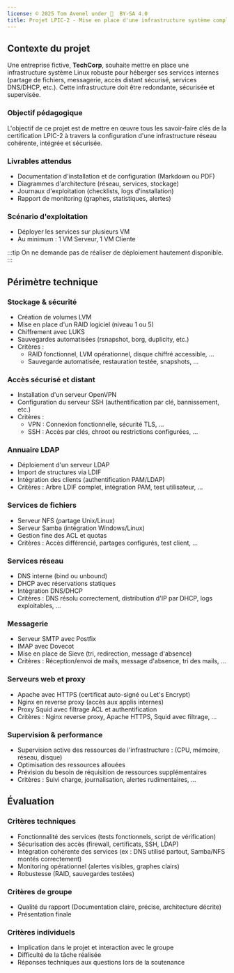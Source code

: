 ```yaml
---
license: © 2025 Tom Avenel under 󰵫  BY-SA 4.0
title: Projet LPIC-2 - Mise en place d'une infrastructure système complète sécurisée et supervisée
---
```


## Contexte du projet

Une entreprise fictive, **TechCorp**, souhaite mettre en place une infrastructure système Linux robuste pour héberger ses services internes (partage de fichiers, messagerie, accès distant sécurisé, services DNS/DHCP, etc.). Cette infrastructure doit être redondante, sécurisée et supervisée.

### Objectif pédagogique

L'objectif de ce projet est de mettre en œuvre tous les savoir-faire clés de la certification LPIC-2 à travers la configuration d'une infrastructure réseau cohérente, intégrée et sécurisée.

### Livrables attendus

- Documentation d'installation et de configuration (Markdown ou PDF)
- Diagrammes d'architecture (réseau, services, stockage)
- Journaux d'exploitation (checklists, logs d'installation)
- Rapport de monitoring (graphes, statistiques, alertes)

### Scénario d'exploitation

- Déployer les services sur plusieurs VM
- Au minimum : 1 VM Serveur, 1 VM Cliente

:::tip
On ne demande pas de réaliser de déploiement hautement disponible.
:::

## Périmètre technique

### Stockage & sécurité

- Création de volumes LVM
- Mise en place d'un RAID logiciel (niveau 1 ou 5)
- Chiffrement avec LUKS
- Sauvegardes automatisées (rsnapshot, borg, duplicity, etc.)
- Critères :
  - RAID fonctionnel, LVM opérationnel, disque chiffré accessible, …
  - Sauvegarde automatisée, restauration testée, snapshots, …

### Accès sécurisé et distant

- Installation d'un serveur OpenVPN
- Configuration du serveur SSH (authentification par clé, bannissement, etc.)
- Critères :
  - VPN : Connexion fonctionnelle, sécurité TLS, …
  - SSH : Accès par clés, chroot ou restrictions configurées, …

### Annuaire LDAP

- Déploiement d'un serveur LDAP
- Import de structures via LDIF
- Intégration des clients (authentification PAM/LDAP)
- Critères : Arbre LDIF complet, intégration PAM, test utilisateur, …

### Services de fichiers

- Serveur NFS (partage Unix/Linux)
- Serveur Samba (intégration Windows/Linux)
- Gestion fine des ACL et quotas
- Critères : Accès différencié, partages configurés, test client, …

### Services réseau

- DNS interne (bind ou unbound)
- DHCP avec réservations statiques
- Intégration DNS/DHCP
- Critères : DNS résolu correctement, distribution d'IP par DHCP, logs exploitables, …

### Messagerie

- Serveur SMTP avec Postfix
- IMAP avec Dovecot
- Mise en place de Sieve (tri, redirection, message d'absence)
- Critères : Réception/envoi de mails, message d'absence, tri des mails, …

### Serveurs web et proxy

- Apache avec HTTPS (certificat auto-signé ou Let's Encrypt)
- Nginx en reverse proxy (accès aux applis internes)
- Proxy Squid avec filtrage ACL et authentification
- Critères : Nginx reverse proxy, Apache HTTPS, Squid avec filtrage, …

### Supervision & performance

- Supervision active des ressources de l'infrastructure : (CPU, mémoire, réseau, disque)
- Optimisation des ressources allouées
- Prévision du besoin de réquisition de ressources supplémentaires
- Critères : Suivi charge, journalisation, alertes rudimentaires, …

## Évaluation

### Critères techniques

- Fonctionnalité des services (tests fonctionnels, script de vérification)
- Sécurisation des accès (firewall, certificats, SSH, LDAP)
- Intégration cohérente des services (ex : DNS utilisé partout, Samba/NFS montés correctement)
- Monitoring opérationnel (alertes visibles, graphes clairs)
- Robustesse (RAID, sauvegardes testées)

### Critères de groupe

- Qualité du rapport (Documentation claire, précise, architecture décrite)
- Présentation finale

### Critères individuels

- Implication dans le projet et interaction avec le groupe
- Difficulté de la tâche réalisée
- Réponses techniques aux questions lors de la soutenance


